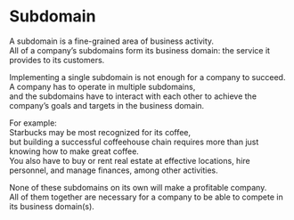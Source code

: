 # Subdomain

A subdomain is a fine-grained area of business activity.  
All of a company’s subdomains form its business domain: the service it provides to its customers.

Implementing a single subdomain is not enough for a company to succeed.  
A company has to operate in multiple subdomains,  
and the subdomains have to interact with each other to achieve the company’s goals and targets in the business domain.

For example:  
Starbucks may be most recognized for its coffee,  
but building a successful coffeehouse chain requires more than just knowing how to make great coffee.  
You also have to buy or rent real estate at effective locations, hire personnel, and manage finances, among other activities.

None of these subdomains on its own will make a profitable company.  
All of them together are necessary for a company to be able to compete in its business domain(s).
